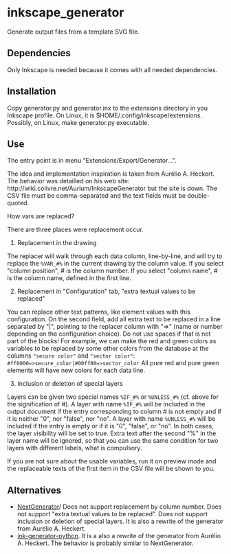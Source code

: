 inkscape_generator
==================

Generate output files from a template SVG file.

Dependencies
------------

Only Inkscape is needed because it comes with all needed dependencies.

Installation
------------

Copy generator.py and generator.inx to the extensions directory in you Inkscape profile. On Linux, it is $HOME/.config/inkscape/extensions.
Possibly, on Linux, make generator.py executable.

Use
---

The entry point is in menu "Extensions/Export/Generator...".

The idea and implementation inspiration is taken from Aurélio A. Heckert. The behavior was detailled on his web site: ht<span>tp</span>://wiki.colivre.net/Aurium/InkscapeGenerator but the site is down. The CSV file must be comma-separated and the text fields must be double-quoted.

How vars are replaced?

There are three places were replacement occur.

1. Replacement in the drawing

The replacer will walk through each data column, line-by-line, and will try to replace the `%VAR_#%` in the current drawing by the column value.
If you select "column position", # is the column number.
If you select "column name", # is the column name, defined in the first line.

2. Replacement in "Configuration" tab, "extra textual values to be replaced"

You can replace other text patterns, like element values with this configuration. On the second field, add all extra text to be replaced in a line separated by "|", pointing to the replacer column with "=>" (name or number depending on the configuration choice). Do not use spaces if that is not part of the blocks!
For example, we can make the red and green colors as variables to be replaced by some other colors from the database at the columns `"secure color"` and `"sector color"`:
`#ff0000=>secure_color|#00ff00=>sector_color`
All pure red and pure green elements will have new colors for each data line.

3. Inclusion or deletion of special layers

Layers can be given two special names `%IF_#%` or `%UNLESS_#%` (cf. above for the signification of #). A layer with name `%IF_#%` will be included in the output document if the entry corresponding to column # is not empty and if it is neither "0", nor "false", nor "no". A layer with name `%UNLESS_#%` will be included if the entry is empty or if it is "0", "false", or "no". In both cases, the layer visibility will be set to true. Extra text after the second "%" in the layer name will be ignored, so that you can use the same condition for two layers with different labels, what is compulsory.

If you are not sure about the usable variables, run it on preview mode and the replaceable texts of the first item in the CSV file will be shown to you.

Alternatives
------------

- [NextGenerator](https://inkscape.org/gallery/item/16745/)/ Does not support replacement by column number. Does not support "extra textual values to be replaced". Does not support inclusion or deletion of special layers. It is also a rewrite of the generator from Aurélio A. Heckert.
- [ink-generator-python](https://github.com/butesa/ink-generator-python). It is a also a rewrite of the generator from Aurélio A. Heckert. The behavior is probably similar to NextGenerator.
